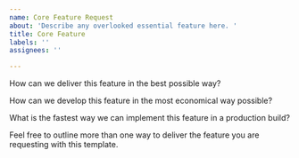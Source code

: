 ```yaml
---
name: Core Feature Request
about: 'Describe any overlooked essential feature here. '
title: Core Feature
labels: ''
assignees: ''

---
```


How can we deliver this feature in the best possible way? 

How can we develop this feature in the most economical way possible? 

What is the fastest way we can implement this feature in a production build? 

Feel free to outline more than one way to deliver the feature you are requesting with this template.
